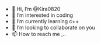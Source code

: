 - 👋 Hi, I’m @Kira0820
- 👀 I’m interested in coding
- 🌱 I’m currently learning c++
- 💞️ I’m looking to collaborate on you
- 📫 How to reach me ,..

<!---
Kira0820/Kira0820 is a ✨ special ✨ repository because its `README.md` (this file) appears on your GitHub profile.
You can click the Preview link to take a look at your changes.
--->
